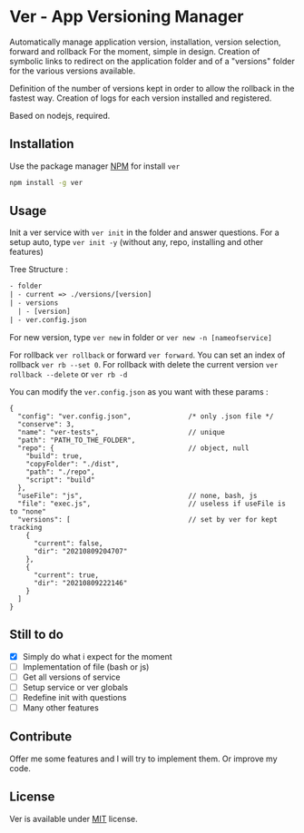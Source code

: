 # Ver - App Versioning Manager
Automatically manage application version, installation, version selection, forward and rollback
For the moment, simple in design.
Creation of symbolic links to redirect on the application folder and of a "versions" folder for the various versions available.

Definition of the number of versions kept in order to allow the rollback in the fastest way.
Creation of logs for each version installed and registered.

Based on nodejs, required.

## Installation
Use the package manager [NPM](https://www.npmjs.com/) for install `ver`
```bash
npm install -g ver
```

## Usage
Init a ver service with `ver init` in the folder and answer questions.
For a setup auto, type `ver init -y` (without any, repo, installing and other features)

Tree Structure :
```txt
- folder
| - current => ./versions/[version]
| - versions
  | - [version]
| - ver.config.json 
```

For new version, type `ver new` in folder or `ver new -n [nameofservice]`

For rollback `ver rollback` or forward `ver forward`. You can set an index of rollback `ver rb --set 0`. For rollback with delete the current version `ver rollback --delete` or `ver rb -d`

You can modify the `ver.config.json` as you want with these params :
```
{
  "config": "ver.config.json",              /* only .json file */
  "conserve": 3,
  "name": "ver-tests",                      // unique
  "path": "PATH_TO_THE_FOLDER",
  "repo": {                                 // object, null
    "build": true,
    "copyFolder": "./dist",
    "path": "./repo",
    "script": "build"
  },
  "useFile": "js",                          // none, bash, js
  "file": "exec.js",                        // useless if useFile is to "none"
  "versions": [                             // set by ver for kept tracking
    {
      "current": false,
      "dir": "20210809204707"
    },
    {
      "current": true,
      "dir": "20210809222146"
    }
  ]
}
```
## Still to do
- [x] Simply do what i expect for the moment
- [ ] Implementation of file (bash or js)
- [ ] Get all versions of service
- [ ] Setup service or ver globals 
- [ ] Redefine init with questions
- [ ] Many other features

## Contribute
Offer me some features and I will try to implement them. Or improve my code.

## License
Ver is available under [MIT](https://choosealicense.com/licenses/mit/) license.
